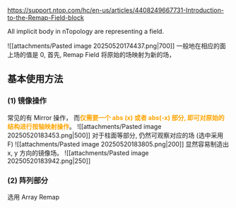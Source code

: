 https://support.ntop.com/hc/en-us/articles/4408249667731-Introduction-to-the-Remap-Field-block  

All implicit body in nTopology are representing a field. 

![[attachments/Pasted image 20250520174437.png|700]]
一般地在相应的面上场的值是 0, 
首先, Remap Field 将原始的场映射为新的场， 

## 基本使用方法 
### (1) 镜像操作
常见的有 Mirror 操作， 而<b><mark style="background: transparent; color: orange">仅需要一个 abs (x) 或者 abs(-x) 部分, 即可对原始的结构进行按轴映射操作</mark></b>。
![[attachments/Pasted image 20250520183453.png|500]]
对于柱面等部分,  仍然可观察对应的场 (选中采用 F)
![[attachments/Pasted image 20250520183805.png|200]]
显然容易制造出 x, y 方向的镜像场。 
![[attachments/Pasted image 20250520183942.png|250]]
### (2) 阵列部分  
选用 Array Remap 